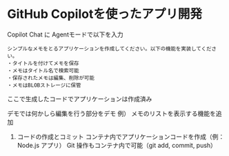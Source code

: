 # GitHub Copilotを使ったアプリ開発

Copilot Chat に Agentモードで以下を入力

```
シンプルなメモをとるアプリケーションを作成してください。以下の機能を実装してください。
・タイトルを付けてメモを保存
・メモはタイトル名で検索可能
・保存されたメモは編集、削除が可能
・メモはBLOBストレージに保管
```

ここで生成したコードでアプリケーションは作成済み

デモでは何かしら編集を行う部分をデモ
例） メモのリストを表示する機能を追加


1. コードの作成とコミット
コンテナ内でアプリケーションコードを作成（例：Node.js アプリ）
Git 操作もコンテナ内で可能（git add, commit, push）

